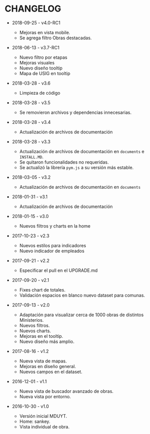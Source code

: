 # CHANGELOG
* 2018-09-25 - v4.0-RC1
  * Mejoras en vista mobile.
  * Se agrega filtro Obras destacadas.

* 2018-06-13 - v3.7-RC1
  * Nuevo filtro por etapas
  * Mejoras visuales
  * Nuevo diseño tooltip
  * Mapa de USIG en tooltip

* 2018-03-28 - v3.6
  * Limpieza de código

* 2018-03-28 - v3.5
  * Se removieron archivos y dependencias innecesarias.

* 2018-03-28 - v3.4
  * Actualización de archivos de documentación

* 2018-03-28 - v3.3
  * Actualización de archivos de documentación en `documents` e `INSTALL.MD`.
  * Se quitaron funcionalidades no requeridas.
  * Se actualizó la librería `pym.js` a su versión más estable.

* 2018-03-05 - v3.2
  * Actualización de archivos de documentación en `documents`

* 2018-01-31 - v3.1
  * Actualización de archivos de documentación

* 2018-01-15 - v3.0
  * Nuevos filtros y charts en la home

* 2017-10-23 - v2.3
  * Nuevos estilos para indicadores
  * Nuevo indicador de empleados

* 2017-09-21 - v2.2
  * Especificar el pull en el UPGRADE.md

* 2017-09-20 - v2.1
  * Fixes chart de totales.
  * Validación espacios en blanco nuevo dataset para comunas.

* 2017-09-13 - v2.0
  * Adaptación para visualizar cerca de 1000 obras de distintos Ministerios.
  * Nuevos filtros.
  * Nuevos charts.
  * Mejoras en el tooltip.
  * Nuevo diseño más amplio.

* 2017-08-16 - v1.2
  * Nueva vista de mapas.
  * Mejoras en diseño general.
  * Nuevos campos en el dataset.

* 2016-12-01 - v1.1
  * Nueva vista de buscador avanzado de obras.
  * Nueva vista por entorno.

* 2016-10-30 - v1.0
  * Versión inicial MDUYT.
  * Home: sankey.
  * Vista individual de obra.

